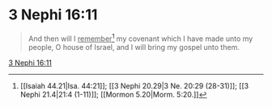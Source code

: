 # 3 Nephi 16:11

> And then will I <u>remember</u>[^a] my covenant which I have made unto my people, O house of Israel, and I will bring my gospel unto them.

[3 Nephi 16:11](https://www.churchofjesuschrist.org/study/scriptures/bofm/3-ne/16?lang=eng&id=p11#p11)


[^a]: [[Isaiah 44.21|Isa. 44:21]]; [[3 Nephi 20.29|3 Ne. 20:29 (28-31)]]; [[3 Nephi 21.4|21:4 (1-11)]]; [[Mormon 5.20|Morm. 5:20.]]
